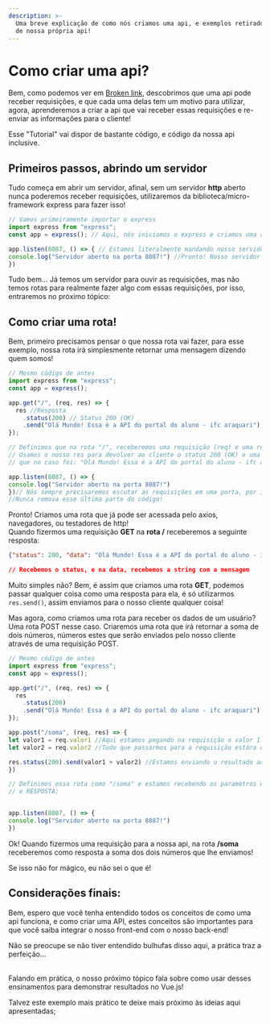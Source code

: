 ```yaml
---
description: >-
  Uma breve explicação de como nós criamos uma api, e exemplos retirados diretos
  de nossa própria api!
---
```


# Como criar uma api?

Bem, como podemos ver em [Broken link](broken-reference "mention"), descobrimos que uma api pode receber requisições, e que cada uma delas tem um motivo para utilizar, agora, aprenderemos a criar a api que vai receber essas requisições e re-enviar as informações para o cliente!

Esse "Tutorial" vai dispor de bastante código, e código da nossa api inclusive.



## Primeiros passos, abrindo um servidor

Tudo começa em abrir um servidor, afinal, sem um servidor **http** aberto nunca poderemos receber requisições, utilizaremos da biblioteca/micro-framework express para fazer isso!

```javascript
// Vamos primeiramente importar o express
import express from "express";
const app = express(); // Aqui, nós iniciamos o express e criamos uma aplicação!

app.listen(8087, () => { // Estamos literalmente mandando nosso servidor escutar ligações na porta 8087!
console.log("Servidor aberto na porta 8087!") //Pronto! Nosso servidor já está ativo e ouvindo na porta 8087.
})
```

Tudo bem... Já temos um servidor para ouvir as requisições, mas não temos rotas para realmente fazer algo com essas requisições, por isso, entraremos no próximo tópico:&#x20;

## Como criar uma rota!

Bem, primeiro precisamos pensar o que nossa rota vai fazer, para esse exemplo, nossa rota irá simplesmente retornar uma mensagem dizendo quem somos!

```javascript
// Mesmo código de antes
import express from "express";
const app = express(); 

app.get("/", (req, res) => {
  res //Resposta
    .status(200) // Status 200 (OK)
    .send("Olá Mundo! Essa é a API do portal do aluno - ifc araquari"); //Nossa mensagem!
});

// Definimos que na rota "/", receberemos uma requisição (req) e uma resposta (res)
// Usamos o nosso res para devolver ao cliente o status 200 (OK) e uma mensagem
// que no caso foi: "Olá Mundo! Essa é a API do portal do aluno - ifc araquari"

app.listen(8087, () => {
console.log("Servidor aberto na porta 8087!") 
})// Nós sempre precisaremos escutar as requisições em uma porta, por isso
//Nunca remova esse última parte do código!
```

Pronto! Criamos uma rota que já pode ser acessada pelo axios, navegadores, ou testadores de http!\
Quando fizermos uma requisição **GET** na **rota /** receberemos a seguinte resposta:

```json
{"status": 200, "data": "Olá Mundo! Essa é a API do portal do aluno - ifc araquari"}

// Recebemos o status, e na data, recebemos a string com a mensagem
```

Muito simples não? Bem, é assim que criamos uma rota **GET**, podemos passar qualquer coisa como uma resposta para ela, é só utilizarmos `res.send()`, assim enviamos para o nosso cliente qualquer coisa!



Mas agora, como criamos uma rota para receber os dados de um usuário? Uma rota POST nesse caso. Criaremos uma rota que irá retornar a soma de dois números, números estes que serão enviados pelo nosso cliente através de uma requisição POST.

```javascript
// Mesmo código de antes
import express from "express";
const app = express(); 

app.get("/", (req, res) => {
  res
    .status(200)
    .send("Olá Mundo! Essa é a API do portal do aluno - ifc araquari"); 
});

app.post("/soma", (req, res) => {
let valor1 = req.valor1 //Aqui estamos pegando na requisição o valor 1!
let valor2 = req.valor2 //Tudo que passarmos para a requisição estára dentro de req!

res.status(200).send(valor1 + valor2) //Estamos enviando o resultado aqui!
})

// Definimos essa rota como "/soma" e estamos recebendo os parametros de REQUISIÇÃO
// e RESPOSTA;


app.listen(8087, () => {
console.log("Servidor aberto na porta 8087!") 
})

```

Ok! Quando fizermos uma requisição para a nossa api, na rota **/soma** receberemos como resposta a soma dos dois números que lhe enviamos!

Se isso não for mágico, eu não sei o que é!



## Considerações finais:

Bem, espero que você tenha entendido todos os conceitos de como uma api funciona, e como criar uma API, estes conceitos são importantes para que você saiba integrar o nosso front-end com o nosso back-end!



Não se preocupe se não tiver entendido bulhufas disso aqui, a prática traz a perfeição...

\
Falando em prática, o nosso próximo tópico fala sobre como usar desses ensinamentos para demonstrar resultados no Vue.js!

Talvez este exemplo mais prático te deixe mais próximo às ideias aqui apresentadas;



